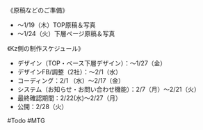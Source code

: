 《原稿などのご準備》
- 〜1/19（木）TOP原稿＆写真
- 〜1/24（火）下層ページ原稿＆写真

《Kz側の制作スケジュール》
- デザイン（TOP・ベース下層デザイン）：〜1/27（金）
- デザインFB/調整（2社）：〜2/1（水）
- コーディング：2/1 （水）〜2/17（金）
- システム（お知らせ・お問い合わせ機能）：2/7（月）〜2/21（火）
- 最終確認期間：2/22(水)〜2/27（月）
- 公開：2/28（火）

#Todo #MTG

